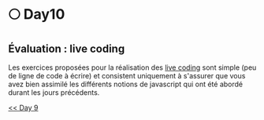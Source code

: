 # 🌕 Day10

## Évaluation : live coding

Les exercices proposées pour la réalisation des [live coding](https://info.pingbase.net/event/decouverte-du-live-coding/) sont simple (peu de ligne de code à écrire) et consistent uniquement à s'assurer que vous avez bien assimilé les différents notions de javascript qui ont été abordé durant les jours précédents.

<!-- https://codepen.io/chris-chen-nbcuni/pen/pobLNB -->

[<< Day 9](../day_09/day_09.md)
